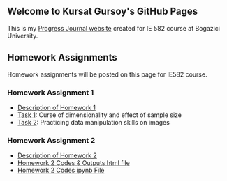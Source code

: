 ## Welcome to Kursat Gursoy's GitHub Pages

This is my [Progress Journal website](https://bu-ie-582.github.io/fall21-kursatgursoy/) created for IE 582 course at Bogazici University.

## Homework Assignments

Homework assignments will be posted on this page for IE582 course.

### Homework Assignment 1

* [Description of Homework 1](HW1_Files/IE582_Fall21_Homework1.pdf)
* [Task 1](https://bu-ie-582.github.io/fall21-kursatgursoy/HW1_Files/HW1_Task1_Final.html): Curse of dimensionality and effect of sample size
* [Task 2](https://bu-ie-582.github.io/fall21-kursatgursoy/HW1_Files/HW1_Task2_Final.html): Practicing data manipulation skills on images

### Homework Assignment 2

* [Description of Homework 2](HW2_Files/IE582_Fall21_Homework2.pdf)
* [Homework 2 Codes & Outputs html file](https://bu-ie-582.github.io/fall21-kursatgursoy/HW2_Files/HW2_Final.html)
* [Homework 2 Codes ipynb File](https://bu-ie-582.github.io/fall21-kursatgursoy/HW2_Files/HW2_Final.ipynb)





